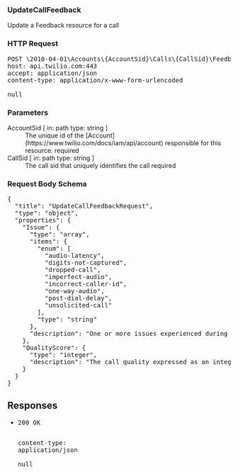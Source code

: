<!DOCTYPE html><html><head><title></title><link rel="stylesheet" href="./OpenApi.css"/><meta charset="utf-8"/><meta name="viewport" content="width=device-width, initial-scale=1"/></head><body><article><section class="requestOverview"><h1 class="request-summary">UpdateCallFeedback</h1><p class="request-description">Update a Feedback resource for a call</p></section><section class="http"><h3>HTTP Request</h3><pre class="http-example"><span class="request-line">POST</span> <span class="http-target">\2010-04-01\Accounts\{AccountSid}\Calls\{CallSid}\Feedback.json</span> <span class="http-version">HTTP/1.1</span>&#xA;<span class="header-line">host</span>: <span class="header-value">api.twilio.com:443</span>&#xA;<span class="header-line">accept</span>: <span class="header-value">application/json</span>&#xA;<span class="header-line">content-type</span>: <span class="header-value">application/x-www-form-urlencoded</span>&#xA;&#xA;null</pre></section><dl class="parameters"><h3>Parameters</h3><dt class="parameter"><span class="parameter-name">AccountSid</span> [ in: <span class="parameter-location">path</span> type: <span class="parameter-type">string</span> ]</dt><dd class="parameter"><span class="parameter-description">The unique id of the [Account](https://www.twilio.com/docs/iam/api/account) responsible for this resource.</span> <span class="parameter-required">required</span></dd><dt class="parameter"><span class="parameter-name">CallSid</span> [ in: <span class="parameter-location">path</span> type: <span class="parameter-type">string</span> ]</dt><dd class="parameter"><span class="parameter-description">The call sid that uniquely identifies the call</span> <span class="parameter-required">required</span></dd></dl><section class="requestContent"><h3>Request Body Schema</h3><pre class="schema">{&#xA;  &quot;title&quot;: &quot;UpdateCallFeedbackRequest&quot;,&#xA;  &quot;type&quot;: &quot;object&quot;,&#xA;  &quot;properties&quot;: {&#xA;    &quot;Issue&quot;: {&#xA;      &quot;type&quot;: &quot;array&quot;,&#xA;      &quot;items&quot;: {&#xA;        &quot;enum&quot;: [&#xA;          &quot;audio-latency&quot;,&#xA;          &quot;digits-not-captured&quot;,&#xA;          &quot;dropped-call&quot;,&#xA;          &quot;imperfect-audio&quot;,&#xA;          &quot;incorrect-caller-id&quot;,&#xA;          &quot;one-way-audio&quot;,&#xA;          &quot;post-dial-delay&quot;,&#xA;          &quot;unsolicited-call&quot;&#xA;        ],&#xA;        &quot;type&quot;: &quot;string&quot;&#xA;      },&#xA;      &quot;description&quot;: &quot;One or more issues experienced during the call. The issues can be: `imperfect-audio`, `dropped-call`, `incorrect-caller-id`, `post-dial-delay`, `digits-not-captured`, `audio-latency`, `unsolicited-call`, or `one-way-audio`.&quot;&#xA;    },&#xA;    &quot;QualityScore&quot;: {&#xA;      &quot;type&quot;: &quot;integer&quot;,&#xA;      &quot;description&quot;: &quot;The call quality expressed as an integer from `1` to `5` where `1` represents very poor call quality and `5` represents a perfect call.&quot;&#xA;    }&#xA;  }&#xA;}</pre></section><section class="responses"><h2>Responses</h2><ul class="responses"><li class="response"><pre class="http-example"><span class="status-line">200</span> <span class="status-description">OK</span>
<span class="header-line">content-type</span>: <span class="header-value">application/json</span>&#xA;&#xA;null</pre></li></ul></section></article></body></html>